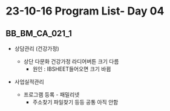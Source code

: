 # 23-10-16 Program List- Day 04

## BB_BM_CA_021_1

- 상담관리 (건강가정)
  - 상단 다문화 건강가정 라디어버튼 크기 다름
    - 원인 : IBSHEET들어오면 크기 바뀜

- 사업실적관리
  - 프로그램 등록 - 패밀리넷 
    - 주소찾기 파일찾기 등등 공통 아직 안함
